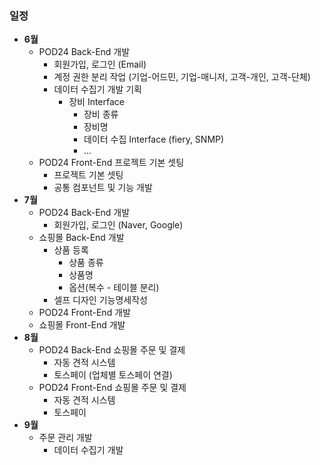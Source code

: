 ### 일정
- **6월**
	- POD24 Back-End 개발
		- 회원가입, 로그인 (Email)
		- 계정 권한 분리 작업 (기업-어드민, 기업-매니저, 고객-개인, 고객-단체)
		- 데이터 수집기 개발 기획
			- 장비 Interface
				- 장비 종류
				- 장비명
				- 데이터 수집 Interface (fiery, SNMP)
				- ...
	- POD24 Front-End 프로젝트 기본 셋팅
		- 프로젝트 기본 셋팅
		- 공통 컴포넌트 및 기능 개발
- **7월**
	- POD24 Back-End 개발
		- 회원가입, 로그인 (Naver, Google)
	- 쇼핑몰 Back-End 개발
		- 상품 등록
			- 상품 종류
			- 상품명
			- 옵션(복수 - 테이블 분리)
		- 셀프 디자인 기능명세작성
	- POD24 Front-End 개발
	- 쇼핑몰 Front-End 개발
- **8월**
	- POD24 Back-End 쇼핑몰 주문 및 결제
		- 자동 견적 시스템
		- 토스페이 (업체별 토스페이 연결)
	- POD24 Front-End 쇼핑몰 주문 및 결제
		- 자동 견적 시스템
		- 토스페이
- **9월** 
	- 주문 관리 개발
		- 데이터 수집기 개발